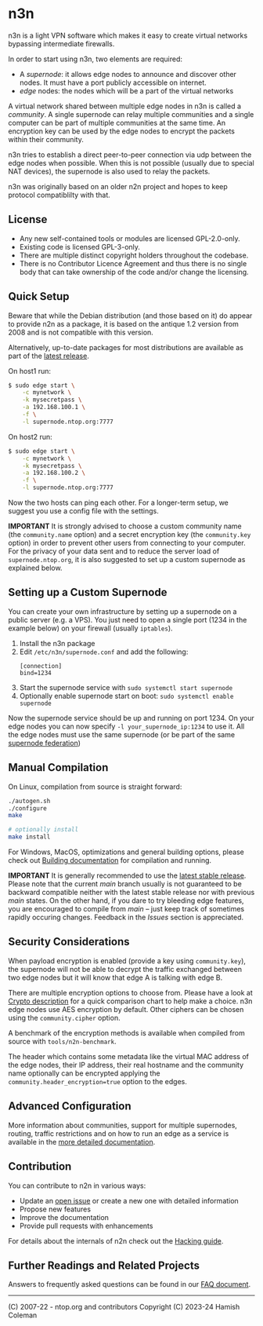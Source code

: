 
# n3n

n3n is a light VPN software which makes it easy to create virtual networks
bypassing intermediate firewalls.

In order to start using n3n, two elements are required:

- A _supernode_: it allows edge nodes to announce and discover other nodes. It
  must have a port publicly accessible on internet.
- _edge_ nodes: the nodes which will be a part of the virtual networks

A virtual network shared between multiple edge nodes in n3n is called a
_community_. A single supernode can relay multiple communities and a single
computer can be part of multiple communities at the same time. An encryption
key can be used by the edge nodes to encrypt the packets within their
community.

n3n tries to establish a direct peer-to-peer connection via udp between the
edge nodes when possible. When this is not possible (usually due to special NAT
devices), the supernode is also used to relay the packets.

n3n was originally based on an older n2n project and hopes to keep protocol
compatiblilty with that.

## License

- Any new self-contained tools or modules are licensed GPL-2.0-only.
- Existing code is licensed GPL-3-only.
- There are multiple distinct copyright holders throughout the codebase.
- There is no Contributor Licence Agreement and thus there is no single body
  that can take ownership of the code and/or change the licensing.

## Quick Setup

Beware that while the Debian distribution (and those based on it) do appear
to provide n2n as a package, it is based on the antique 1.2 version from 2008
and is not compatible with this version.

Alternatively, up-to-date packages for most distributions are available as
part of the [latest release](https://github.com/n42n/n3n/releases/latest).

On host1 run:

```sh
$ sudo edge start \
    -c mynetwork \
    -k mysecretpass \
    -a 192.168.100.1 \
    -f \
    -l supernode.ntop.org:7777
```

On host2 run:

```sh
$ sudo edge start \
    -c mynetwork \
    -k mysecretpass \
    -a 192.168.100.2 \
    -f \
    -l supernode.ntop.org:7777
```

Now the two hosts can ping each other.  For a longer-term setup, we suggest
you use a config file with the settings.

**IMPORTANT** It is strongly advised to choose a custom community name (the
`community.name` option) and a secret encryption key (the `community.key`
option) in order to prevent other users from connecting to your computer. For
the privacy of your data sent and to reduce the server load of
`supernode.ntop.org`, it is also suggested to set up a custom supernode as
explained below.


## Setting up a Custom Supernode

You can create your own infrastructure by setting up a supernode on a public
server (e.g. a VPS). You just need to open a single port (1234 in the example
below) on your firewall (usually `iptables`).

1. Install the n3n package
2. Edit `/etc/n3n/supernode.conf` and add the following:
   ```
   [connection]
   bind=1234
   ```
3. Start the supernode service with `sudo systemctl start supernode`
4. Optionally enable supernode start on boot: `sudo systemctl enable supernode`

Now the supernode service should be up and running on port 1234. On your edge
nodes you can now specify `-l your_supernode_ip:1234` to use it. All the edge
nodes must use the same supernode (or be part of the same
[supernode federation](doc/Federation.md))


## Manual Compilation

On Linux, compilation from source is straight forward:

```sh
./autogen.sh
./configure
make

# optionally install
make install
```

For Windows, MacOS, optimizations and general building options, please check
out [Building documentation](doc/Building.md) for compilation and running.

**IMPORTANT** It is generally recommended to use the [latest stable
release](https://github.com/n42n/n3n/releases). Please note that the current
_main_ branch usually is not guaranteed to be backward compatible neither with
the latest stable release nor with previous _main_ states. On the other hand,
if you dare to try bleeding edge features, you are encouraged to compile from
_main_ – just keep track of sometimes rapidly occuring changes. Feedback in the
_Issues_ section is appreciated.


## Security Considerations

When payload encryption is enabled (provide a key using `community.key`), the
supernode will not be able to decrypt the traffic exchanged between two edge
nodes but it will know that edge A is talking with edge B.

There are multiple encryption options to choose from. Please have a look at
[Crypto description](doc/Crypto.md) for a quick comparison chart to help make a
choice. n3n edge nodes use AES encryption by default. Other ciphers can be
chosen using the `community.cipher` option.

A benchmark of the encryption methods is available when compiled from source
with `tools/n2n-benchmark`.

The header which contains some metadata like the virtual MAC address of the
edge nodes, their IP address, their real hostname and the community name
optionally can be encrypted applying the `community.header_encryption=true`
option to the edges.


## Advanced Configuration

More information about communities, support for multiple supernodes, routing,
traffic restrictions and on how to run an edge as a service is available in the
[more detailed documentation](doc/Advanced.md).


## Contribution

You can contribute to n2n in various ways:

- Update an [open issue](https://github.com/n42n/n3n/issues) or create a new
  one with detailed information
- Propose new features
- Improve the documentation
- Provide pull requests with enhancements

For details about the internals of n2n check out the [Hacking
guide](doc/Hacking.md).


## Further Readings and Related Projects

Answers to frequently asked questions can be found in our [FAQ
document](doc/Faq.md).

---

(C) 2007-22 - ntop.org and contributors
Copyright (C) 2023-24 Hamish Coleman
